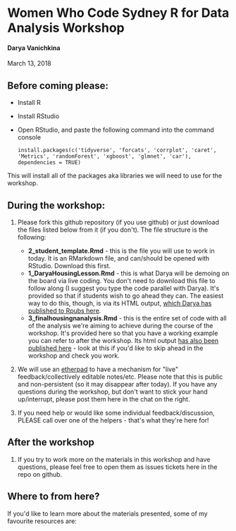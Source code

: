 # Women Who Code Sydney R for Data Analysis Workshop
#### Darya Vanichkina

March 13, 2018

## Before coming please:

- Install R
- Install RStudio
- Open RStudio, and paste the following command into the command console

      install.packages(c('tidyverse', 'forcats', 'corrplot', 'caret', 'Metrics', 'randomForest', 'xgboost', 'glmnet', 'car'), dependencies = TRUE)
      
This will install all of the packages aka libraries we will need to use for the workshop.

## During the workshop:


1. Please fork this github repository (if you use github) or just download the files listed below from it (if you don't). The file structure is the following:
     - **2_student_template.Rmd** - this is the file you will use to work in today. It is an RMarkdown file, and can/should be opened with RStudio. Download this first.
     - **1_DaryaHousingLesson.Rmd** - this is what Darya will be demoing on the board via live coding. You don't need to download this file to follow along (I suggest you type the code parallel with Darya). It's provided so that if students wish to go ahead they can. The easiest way to do this, though, is via its HTML output, [which Darya has published to Rpubs here](http://rpubs.com/dvanic/wwc2018-demo).
     - **3_finalhousingnanalysis.Rmd** - this is the entire set of code with all of the analysis we're aiming to achieve during the course of the workshop. It's provided here so that you have a working example you can refer to after the workshop. Its html output [has also been published here](http://rpubs.com/dvanic/wwc2018-finaloutput) - look at this if you'd like to skip ahead in the workshop and check you work. 

2. We will use an [etherpad](https://etherpad.net/p/wwc2018) to have a mechanism for "live" feedback/collectively editable notes/etc. Please note that this is public and non-persistent (so it may disappear after today). If you have any questions during the workshop, but don't want to stick your hand up/interrupt, please post them here in the chat on the right. 

3. If you need help or would like some individual feedback/discussion, PLEASE call over one of the helpers - that's what they're here for!

## After the workshop

1. If you try to work more on the materials in this workshop and have questions, please feel free to open them as issues tickets here in the repo on github.


## Where to from here?

If you'd like to learn more about the materials presented, some of my favourite resources are:





